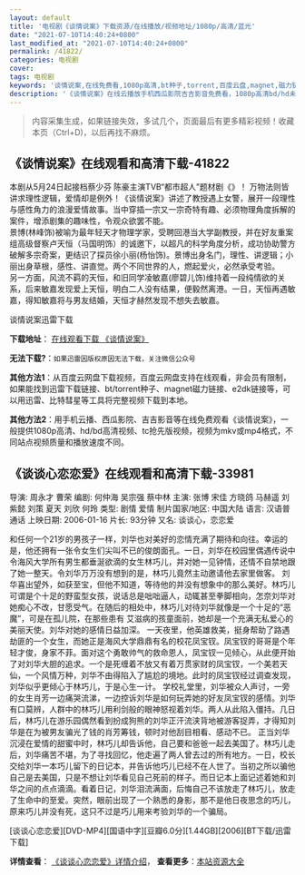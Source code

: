 ```yaml
---
layout: default
title: '电视剧《谈情说案》下载资源/在线播放/视频地址/1080p/高清/蓝光'
date: "2021-07-10T14:40:24+0800"
last_modified_at: "2021-07-10T14:40:24+0800"
permalink: /41822/
categories: 电视剧
cover:
tags: 电视剧
keywords: '谈情说案,在线免费看,1080p高清,bt种子,torrent,百度云盘,magnet,磁力链,迅雷下载资源'
description: '《谈情说案》在线云播放手机西瓜影院吉吉影音免费看，1080p高清bd/hd未删减完整版和tc抢先枪版，mkv/mp4格式，附带bt/torrent种子、magnet/磁力链、百度云盘、网盘资源迅雷下载链接'
---
```


>内容采集生成，如果链接失效，多试几个，页面最后有更多精彩视频！收藏本页（Ctrl+D)，以后再找不麻烦。


## 《谈情说案》在线观看和高清下载-41822

本剧从5月24日起接档蔡少芬 陈豪主演TVB“都市超人”题材剧《》！ 万物法则皆讲求理性逻辑，爱情却是例外！《谈情说案》讲述了教授遇上女警，展开一段理性与感性角力的浪漫爱情故事。当中穿插一宗又一宗奇特有趣、必须物理角度拆解的案件，增添剧集的趣味性，令观众欲罢不能。<br />景博(林峰饰)被喻为最年轻天才物理学家，受聘回港当大学副教授，并在好友重案组高级督察卢天恒（马国明饰）的诚邀下，以超凡的科学角度分析，成功协助警方破解多宗奇案，更结识了探员徐小丽(杨怡饰)。景博出身名门，理性、讲逻辑；小丽出身草根，感性、讲直觉。两个不同世界的人，燃起爱火，必然承受考验。<br />另一方面，风流不羁的天恒，和旧同学凌敏嘉(廖碧儿饰)维持着一段纯情欲的关系，后来敏嘉发现爱上天恒，明白二人没有结果，便毅然离港。一日，天恒再遇敏嘉，得知敏嘉将与男友结婚，天恒才赫然发现不想失去敏嘉。


谈情说案迅雷下载

**下载地址**： [在线观看下载 《谈情说案》](https://www.993dy.com//vod-detail-id-10447.html) 


**无法下载?**：`如果迅雷因版权原因无法下载，关注微信公众号 `

**其他方法1**：从百度云网盘下载视频，百度云网盘支持在线观看，非会员有限制，如果能找到迅雷下载链接、bt/torrent种子、magnet磁力链接、e2dk链接等，可以用迅雷、比特彗星等工具将完整视频下载到本地。

**其他方法2**：用手机云播、西瓜影院、吉吉影音等在线免费观看《谈情说案》，一般提供1080p高清、hd/bd高清视频、tc抢先版视频，视频为mkv或mp4格式，不同站点视频质量和播放速度不同。


## 《谈谈心恋恋爱》在线观看和高清下载-33981

导演: 周永才 曹荣 编剧: 何仲海 吴宗强 蔡中林 主演: 张博 宋佳 方晓鸽 马赫遥 刘紫懿 刘策 夏天 刘欣 何玲 类型: 剧情 爱情 制片国家/地区: 中国大陆 语言: 汉语普通话 上映日期: 2006-01-16 片长: 93分钟 又名: 谈谈心，恋恋爱

和任何一个21岁的男孩子一样，刘华也对美好的恋情充满了期待和向往。幸运的是，他还拥有一张令女生们尖叫不已的俊朗面孔。一日，刘华在校园里偶遇传说中令海风大学所有男生都垂涎欲滴的女生林巧儿，并对她一见钟情，还情不自禁地跟了她一整天。令刘华万万没有想到的是，林巧儿竟然主动邀请他去家里做客。 刘华喜出望外，如获至宝，但他不知道，等待他的并没有想象中的那么美好。林巧儿可谓是个十足的野蛮型女孩，说话总是咄咄逼人，动辄甚至拳脚相向，怎奈刘华对她痴心不改，甘愿受气。在随后的相处中，林巧儿对待刘华就像是一个十足的“恶魔”，可是在孤儿院，在那些患有 艾滋病的孩童面前，她却是一个充满无私爱心的美丽天使。刘华对她的感情日益加深。 一天夜里，他英雄救美，挺身帮助了路遇劫匪的一个女生，而她正是海风大学鼎鼎有名的校花凤宝钗。凤宝钗的哥哥是个年轻才俊，身家不菲。面对这个勇敢帅气的救命恩人，凤宝钗一见倾心，从此便开始了对刘华大胆的追求。一个是死缠着不放又有着万贯家财的凤宝钗，一个美若天仙，一个风情万种，刘华不由得陷入了尴尬的境地。此时的凤宝钗经过调查发现，刘华似乎更倾心于林巧儿，于是心生一计。 学校礼堂里，刘华被众人声讨，一旁的女生肖芳一边痛哭流涕，一边控诉刘华是如何玩弄她的好友凤宝钗的感情。刘华有口莫辨，人群中的林巧儿用利剑般的眼神怒视着刘华。两人从此陷入僵持。几日后，林巧儿在游乐园偶然看到扮成狗熊的刘华正汗流浃背地被游客捉弄，才得知刘华是在为被男友骗光了钱的肖芳筹钱，顿时对他刮目相看、感动不已。 正当刘华沉浸在爱情的甜蜜中时，林巧儿却告诉他，自己要和爸爸一起去美国了。林巧儿走后，刘华痛苦不堪，为了寻找回忆，他走遍了两人曾去过的所有地方。一日，校长交给刘华一本巧儿留下的日记本，并告诉他巧儿已经不在人世了。当初之所以骗他自己是去美国，只是不想让刘华看见自己死前的样子。而日记本上面记述着她和刘华之间的点点滴滴。看着日记，刘华泪流满面，后悔自己不该放走了林巧儿，放走了生命中的至爱。突然，眼前出现了一个熟悉的身影，那不是他日夜思念的巧儿，原来巧儿并没有死，这只不过是巧儿用来考验刘华的一个骗局。


[谈谈心恋恋爱][DVD-MP4][国语中字][豆瓣6.0分][1.44GB][2006][BT下载/迅雷下载]

**详情查看**： [《谈谈心恋恋爱》详情介绍](/movie/33981/)， **查看更多**：[本站资源大全](/movie/t/all/)

